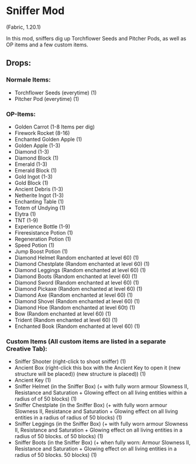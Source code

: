 # Sniffer Mod
(Fabric, 1.20.1)

In this mod, sniffers dig up Torchflower Seeds and Pitcher Pods, as well as OP items and a few custom items.

## Drops:
### Normale Items:
- Torchflower Seeds (everytime) (1)
- Pitcher Pod (everytime) (1)

### OP-Items:
- Golden Carrot (1-8 Items per dig)
- Firework Rocket (8-16)
- Enchanted Golden Apple (1)
- Golden Apple (1-3)
- Diamond (1-3)
- Diamond Block (1)
- Emerald (1-3)
- Emerald Block (1)
- Gold Ingot (1-3)
- Gold Block (1)
- Ancient Debris (1-3)
- Netherite Ingot (1-3)
- Enchanting Table (1)
- Totem of Undying (1)
- Elytra (1)
- TNT (1-9)
- Experience Bottle (1-9)
- Fireresistance Potion (1)
- Regeneration Potion (1)
- Speed Potion (1)
- Jump Boost Potion (1)
- Diamond Helmet Random enchanted at level 60) (1)
- Diamond Chestplate (Random enchanted at level 60) (1)
- Diamond Leggings (Random enchanted at level 60) (1)
- Diamond Boots (Random enchanted at level 60) (1)
- Diamond Sword (Random enchanted at level 60) (1)
- Diamond Pickaxe (Random enchanted at level 60) (1)
- Diamond Axe (Random enchanted at level 60) (1)
- Diamond Shovel (Random enchanted at level 60) (1)
- Diamond Hoe (Random enchanted at level 60t) (1)
- Bow (Random enchanted at level 60) (1)
- Trident (Random enchanted at level 60) (1)
- Enchanted Book (Random enchanted at level 60) (1)

### Custom Items (All custom items are listed in a separate Creative Tab):
- Sniffer Shooter (right-click to shoot sniffer) (1)
- Ancient Box (right-click this box with the Ancient Key to open it (new structure will be placed))
(new structure is placed)) (1)
- Ancient Key (1)
- Sniffer Helmet (in the Sniffer Box) (+ with fully worn armour Slowness
II, Resistance and Saturation + Glowing effect on all living entities within a radius of
of 50 blocks) (1)
- Sniffer Chestplate (in the Sniffer Box) (+ with fully worn armour
Slowness II, Resistance and Saturation + Glowing effect on all living entities in a radius of
radius of 50 blocks) (1)
- Sniffer Leggings (in the Sniffer Box) (+ with fully worn armour Slowness
II, Resistance and Saturation + Glowing effect on all living entities in a radius of 50 blocks.
of 50 blocks) (1)
- Sniffer Boots (in the Sniffer Box) (+ when fully worn: Armour Slowness II,
Resistance and Saturation + Glowing effect on all living entities in a radius of 50 blocks.
50 blocks) (1)

